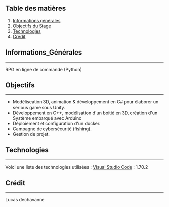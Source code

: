 ## Table des matières
1. [Informations générales](#informations_générales)
2. [Objectifs du Stage](#Objectifs)
3. [Technologies](#technologies)
4. [Crédit](#crédit)

## Informations_Générales
***
RPG en ligne de commande (Python)
## Objectifs
***
- Modéliseation 3D, animation & développement en C# pour élaborer un serious game sous Unity.
- Développement en C++, modélisation d'un boitié en 3D, création d'un Système embarqué avec Arduino
- Déploiement et configuration d'un docker.
- Campagne de cybersécurité (fishing).
- Gestion de projet.
## Technologies
***
Voici une liste des technologies utilisées :
[Visual Studio Code](https://code.visualstudio.com/) : 1.70.2
## Crédit 
***
Lucas dechavanne 
 
